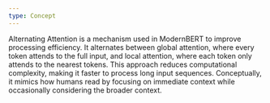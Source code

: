 ```yaml
---
type: Concept
---
```


Alternating Attention is a mechanism used in ModernBERT to improve processing efficiency. It alternates between global attention, where every token attends to the full input, and local attention, where each token only attends to the nearest tokens. This approach reduces computational complexity, making it faster to process long input sequences. Conceptually, it mimics how humans read by focusing on immediate context while occasionally considering the broader context.